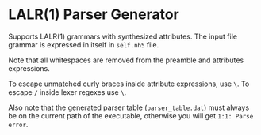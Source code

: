 # LALR(1) Parser Generator

Supports LALR(1) grammars with synthesized attributes. The input file grammar is expressed in itself in `self.nh5` file.

Note that all whitespaces are removed from the preamble and attributes expressions.

To escape unmatched curly braces inside attribute expressions, use `\`. To escape `/` inside lexer regexes use `\`.

Also note that the generated parser table (`parser_table.dat`) must always be on the current path of the executable, otherwise you will get `1:1: Parse error`.
